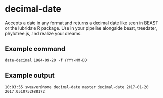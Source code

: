 # decimal-date
Accepts a date in any format and returns a decimal date like seen in BEAST or the lubridate R package. Use in your pipeline alongside beast, treedater, phylotree.js, and realize your dreams.

## Example command

`date-decimal 1984-09-20 -f YYYY-MM-DD`

## Example output
```
10:03:55 sweaver@home decimal-date master decimal-date 2017-01-20                                           
2017.0510752688172
```
